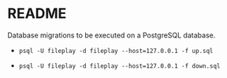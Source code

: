 # README

Database migrations to be executed on a PostgreSQL database.

- `psql -U fileplay -d fileplay --host=127.0.0.1 -f up.sql`

- `psql -U fileplay -d fileplay --host=127.0.0.1 -f down.sql`